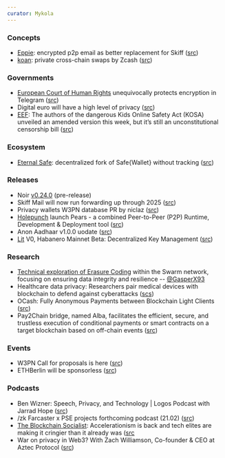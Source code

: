 ```yaml
---
curator: Mykola
---
```


### Concepts

* [Eppie](https://eppie.io/): encrypted p2p email as better replacement for Skiff ([src](https://blog.eppie.io/post/nextgen/))
* [koan](https://twitter.com/koanpay): private cross-chain swaps by Zcash ([src](https://twitter.com/koanpay/status/1757088529698734366))

### Governments

* [European Court of Human Rights](https://hudoc.echr.coe.int/eng/#{%22itemid%22:[%22001-230854%22]}) unequivocally protects encryption in Telegram ([src](https://twitter.com/natynettle/status/1757473040063975595))
* Digital euro will have a high level of privacy ([src](https://www.ecb.europa.eu/press/key/date/2024/html/ecb.sp240214_1~4bf1ab0319.en.html))
* [EEF](https://www.eff.org/deeplinks/2024/02/dont-fall-latest-changes-dangerous-kids-online-safety-act): The authors of the dangerous Kids Online Safety Act (KOSA) unveiled an amended version this week, but it’s still an unconstitutional censorship bill ([src](https://www.eff.org/deeplinks/2024/02/dont-fall-latest-changes-dangerous-kids-online-safety-act))

### Ecosystem

* [Eternal Safe](https://github.com/eternalsafe/wallet/): decentralized fork of Safe{Wallet} without tracking ([src](https://twitter.com/devanoneth/status/1756861443310305780))

### Releases

* Noir [v0.24.0](https://github.com/noir-lang/noir/releases) (pre-release)
* Skiff Mail will now run forwarding up through 2025 ([src](https://twitter.com/skiffprivacy/status/1757274376188354979))
* Privacy wallets W3PN database PR by niclaz ([src](https://github.com/web3privacy/web3privacy/pull/54))
* [Holepunch](https://holepunch.to) launch Pears - a combined Peer-to-Peer (P2P) Runtime, Development & Deployment tool ([src](https://pears.com))
* Anon Aadhaar v1.0.0 uodate ([src](https://mirror.xyz/privacy-scaling-explorations.eth/YnqHAxpjoWl4e_K2opKPN4OAy5EU4sIJYYYHFCjkNOE))
* [Lit](https://www.litprotocol.com) V0, Habanero Mainnet Beta: Decentralized Key Management ([src](https://twitter.com/LitProtocol/status/1757051352365109695))

### Research

* [Technical exploration of Erasure Coding](https://papers.ethswarm.org/p/erasure/) within the Swarm network, focusing on ensuring data integrity and resilience -- [@GasperX93](https://github.com/GasperX93)
* Healthcare data privacy: Researchers pair medical devices with blockchain to defend against cyberattacks ([scs](https://cointelegraph.com/news/researchers-pair-medical-devices-blockchain-defend-against-cyberattacks))
* OCash: Fully Anonymous Payments between Blockchain Light Clients ([src](https://eprint.iacr.org/2024/246))
* Pay2Chain bridge, named Alba, facilitates the efficient, secure, and trustless execution of conditional payments or smart contracts on a target blockchain based on off-chain events ([src](https://eprint.iacr.org/2024/197))

### Events
* W3PN Call for proposals is here ([src](https://twitter.com/web3privacy/status/1757778295934832652))
* ETHBerlin will be sponsorless ([src](https://twitter.com/ETHBerlin/status/1758446135679541694))

### Podcasts
* Ben Wizner: Speech, Privacy, and Technology | Logos Podcast with Jarrad Hope ([src](https://press.logos.co/podcasts/logos-state/ben-wizner-speech-privacy-and-technology-logos-podcast-with-jarrad-hope))
* /zk Farcaster x PSE projects forthcoming podcast (21.02) ([src](https://twitter.com/PrivacyScaling/status/1758551791380115600))
* [The Blockchain Socialist](https://theblockchainsocialist.com): Accelerationism is back and tech elites are making it cringier than it already was ([src](https://www.youtube.com/watch?v=9KfmqmuUwPM)
* War on privacy in Web3? With Zach Williamson, Co-founder & CEO at Aztec Protocol ([src](https://www.youtube.com/watch?v=RIIl40Bp0hI))

